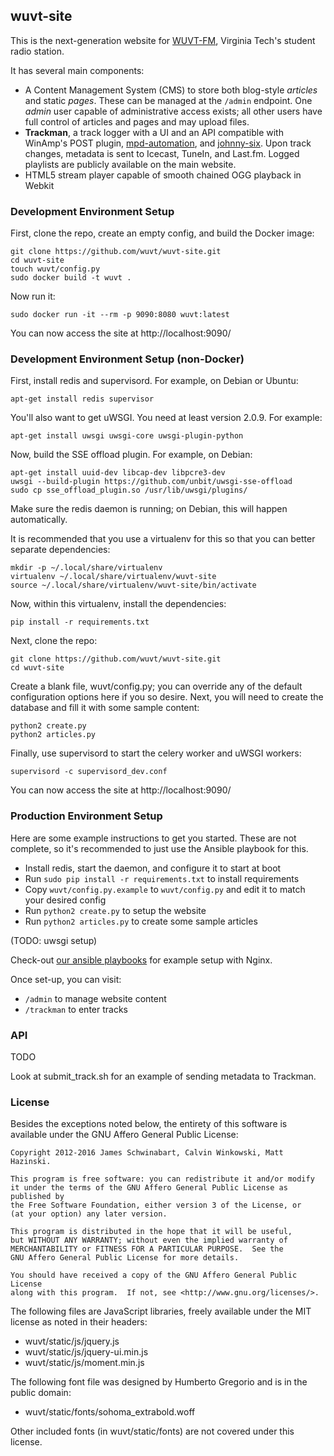 ## wuvt-site
This is the next-generation website for [WUVT-FM](https://www.wuvt.vt.edu), 
Virginia Tech's student radio station.

It has several main components:
- A Content Management System (CMS) to store both blog-style *articles* and 
  static *pages*. These can be managed at the `/admin` endpoint. One *admin*
  user capable of administrative access exists; all other users have full 
  control of articles and pages and may upload files. 
- **Trackman**, a track logger with a UI and an API compatible with WinAmp's
  POST plugin, [mpd-automation](https://github.com/wuvt/mpd-automation),
  and [johnny-six](https://github.com/wuvt/johnny-six).
  Upon track changes, metadata is sent to Icecast, TuneIn, and Last.fm. Logged 
  playlists are publicly available on the main website. 
- HTML5 stream player capable of smooth chained OGG playback in Webkit

### Development Environment Setup
First, clone the repo, create an empty config, and build the Docker image:

```
git clone https://github.com/wuvt/wuvt-site.git
cd wuvt-site
touch wuvt/config.py
sudo docker build -t wuvt .
```

Now run it:
```
sudo docker run -it --rm -p 9090:8080 wuvt:latest
```

You can now access the site at http://localhost:9090/

### Development Environment Setup (non-Docker)
First, install redis and supervisord. For example, on Debian or Ubuntu:

```
apt-get install redis supervisor
```

You'll also want to get uWSGI. You need at least version 2.0.9. For example:

```
apt-get install uwsgi uwsgi-core uwsgi-plugin-python
```

Now, build the SSE offload plugin. For example, on Debian:

```
apt-get install uuid-dev libcap-dev libpcre3-dev
uwsgi --build-plugin https://github.com/unbit/uwsgi-sse-offload
sudo cp sse_offload_plugin.so /usr/lib/uwsgi/plugins/
```

Make sure the redis daemon is running; on Debian, this will happen
automatically.

It is recommended that you use a virtualenv for this so that you can better
separate dependencies:

```
mkdir -p ~/.local/share/virtualenv
virtualenv ~/.local/share/virtualenv/wuvt-site
source ~/.local/share/virtualenv/wuvt-site/bin/activate
```

Now, within this virtualenv, install the dependencies:

```
pip install -r requirements.txt
```

Next, clone the repo:

```
git clone https://github.com/wuvt/wuvt-site.git
cd wuvt-site
```

Create a blank file, wuvt/config.py; you can override any of the default
configuration options here if you so desire. Next, you will need to create the
database and fill it with some sample content:

```
python2 create.py
python2 articles.py
```

Finally, use supervisord to start the celery worker and uWSGI workers:

```
supervisord -c supervisord_dev.conf
```

You can now access the site at http://localhost:9090/

### Production Environment Setup
Here are some example instructions to get you started. These are not complete,
so it's recommended to just use the Ansible playbook for this. 
- Install redis, start the daemon, and configure it to start at boot
- Run `sudo pip install -r requirements.txt` to install requirements
- Copy `wuvt/config.py.example` to `wuvt/config.py` and edit it to match your desired config
- Run `python2 create.py` to setup the website
- Run `python2 articles.py` to create some sample articles

(TODO: uwsgi setup)

Check-out [our ansible playbooks](https://github.com/wuvt/wuvt-ansible) for
example setup with Nginx.

Once set-up, you can visit:
- `/admin` to manage website content
- `/trackman` to enter tracks

### API
TODO

Look at submit_track.sh for an example of sending metadata to Trackman.


### License

Besides the exceptions noted below, the entirety of this software is available
under the GNU Affero General Public License:

```
Copyright 2012-2016 James Schwinabart, Calvin Winkowski, Matt Hazinski.

This program is free software: you can redistribute it and/or modify
it under the terms of the GNU Affero General Public License as published by
the Free Software Foundation, either version 3 of the License, or
(at your option) any later version.

This program is distributed in the hope that it will be useful,
but WITHOUT ANY WARRANTY; without even the implied warranty of
MERCHANTABILITY or FITNESS FOR A PARTICULAR PURPOSE.  See the
GNU Affero General Public License for more details.

You should have received a copy of the GNU Affero General Public License
along with this program.  If not, see <http://www.gnu.org/licenses/>.
```

The following files are JavaScript libraries, freely available under the MIT
license as noted in their headers:
* wuvt/static/js/jquery.js
* wuvt/static/js/jquery-ui.min.js
* wuvt/static/js/moment.min.js

The following font file was designed by Humberto Gregorio and is in the public
domain:
* wuvt/static/fonts/sohoma_extrabold.woff

Other included fonts (in wuvt/static/fonts) are not covered under this license.
